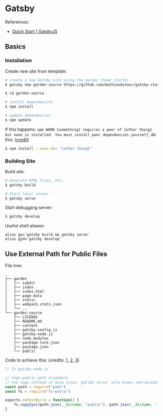 # Gatsby

References:

- [Quick Start | GatsbyJS](https://www.gatsbyjs.org/docs/quick-start/)

## Basics

### Installation

Create new site from template:

```bash
# create a new Gatsby site using the garden theme starter
$ gatsby new garden-source https://github.com/mathieudutour/gatsby-starter-digital-garden

$ cd garden-source

# install dependencies
$ npm install

# update dependencies
$ npm update
```

If this happens: `npm WARN {something} requires a peer of {other thing} but none is installed. You must install peer dependencies yourself`, do this: \([credit]()\)

```bash
$ npm install --save-dev "{other thing}"
```

### Building Site

Build site:

```bash
# Generate HTML files, etc.
$ gatsby build

# Start local server
$ gatsby serve
```

Start debugging server:

```bash
$ gatsby develop
```

Useful shell aliases:

```text
alias gy='gatsby build && gatsby serve'
alias gyd='gatsby develop'
```

## Use External Path for Public Files

File tree:

```text
.
├── garden
│   ├── subdir
│   ├── index
│   ├── index.html
│   ├── page-data
│   ├── static
│   ├── webpack.stats.json
│   └── ...
└── garden-source
    ├── LICENSE
    ├── README.md
    ├── content
    ├── gatsby-config.js
    ├── gatsby-node.js
    ├── node_modules
    ├── package-lock.json
    ├── package.json
    └── public
```

Code to achieve this: \(credits: [1](https://github.com/gatsbyjs/gatsby/issues/14703#issuecomment-501916998), [2](https://github.com/gatsbyjs/gatsby/issues/18975#issuecomment-591403950), [3](https://github.com/gatsbyjs/gatsby/issues/18975#issuecomment-607329178)\)

```js
// In gatsby-node.js

// Copy public path elsewhere
// Use copy instead of move since `gatsby serve` only knows source/public
const path = require("path")
const fs = require("fs-extra")

exports.onPostBuild = function() {
    fs.copySync(path.join(__dirname, "public"), path.join(__dirname, "../garden"),{ overwrite: true })
}
```
